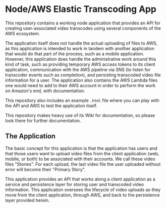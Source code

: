 # Node/AWS Elastic Transcoding App

This repository contains a working node application that provides an API for creating user-associated video transcodes using several components of the AWS ecosystem.

The application itself does not handle the actual uploading of files to AWS, as this application is intended to work in tandem with another application that would do that part of the process, such as a mobile application. However, this application does handle the administrative work around this kind of task, such as providing temporary AWS access tokens to its client application, communication with the AWS pipeline via SNS (to listen for transcoder events such as completion), and persisting transcoded video file information for a user. The application also contains the AWS Lambda files one would need to add to their AWS account in order to perform the work on Amazon's end, with documentation.

This repository also includes an example `.html` file where you can play with the API and AWS to test the application itself.

This repository makes heavy use of its Wiki for documentation, so please look there for further documentation.

## The Application

The basic concept for this application is that the application has users and that those users want to upload video files from the client application (web, mobile, or both) to be associated with their accounts. We call these video files "Stories". For each upload, the last video file the user uploaded without error will become their "Primary Story".

This application provides an API that works along a client application as a service and persistence layer for storing user and transcoded video information. This application oversees the lifecycle of video uploads as they move from the client application, through AWS, and back to the persistence layer provided herein.




